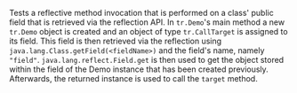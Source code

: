 [//]: # (MAIN: tr.Demo)
Tests a reflective method invocation that is performed on a class' public field that is retrieved via the
reflection API. In ```tr.Demo```'s main method a new ```tr.Demo``` object is created and an object
of type ```tr.CallTarget``` is assigned to its field. This field is then retrieved via the reflection
using ```java.lang.Class.getField(<fieldName>)``` and the field's name, namely ```"field"```.
```java.lang.reflect.Field.get``` is then used to get the object stored within the field of the Demo
instance that has been created previously. Afterwards, the returned instance is used to call
the ```target``` method.
